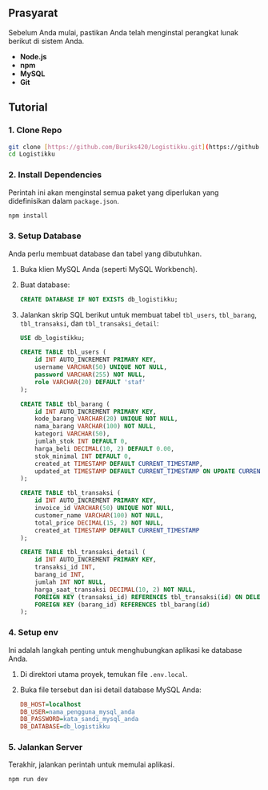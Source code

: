 ## Prasyarat

Sebelum Anda mulai, pastikan Anda telah menginstal perangkat lunak berikut di sistem Anda.

* **Node.js**
* **npm**
* **MySQL**
* **Git**

## Tutorial


### 1. Clone Repo

```bash
git clone [https://github.com/Buriks420/Logistikku.git](https://github.com/Buriks420/Logistikku.git)
cd Logistikku
```

### 2. Install Dependencies

Perintah ini akan menginstal semua paket yang diperlukan yang didefinisikan dalam `package.json`.

```bash
npm install
```

### 3. Setup Database

Anda perlu membuat database dan tabel yang dibutuhkan.

1.  Buka klien MySQL Anda (seperti MySQL Workbench).
2.  Buat database:

    ```sql
    CREATE DATABASE IF NOT EXISTS db_logistikku;
    ```
3.  Jalankan skrip SQL berikut untuk membuat tabel `tbl_users`, `tbl_barang`, `tbl_transaksi`, dan `tbl_transaksi_detail`:

    ```sql
    USE db_logistikku;

    CREATE TABLE tbl_users (
        id INT AUTO_INCREMENT PRIMARY KEY,
        username VARCHAR(50) UNIQUE NOT NULL,
        password VARCHAR(255) NOT NULL,
        role VARCHAR(20) DEFAULT 'staf'
    );

    CREATE TABLE tbl_barang (
        id INT AUTO_INCREMENT PRIMARY KEY,
        kode_barang VARCHAR(20) UNIQUE NOT NULL,
        nama_barang VARCHAR(100) NOT NULL,
        kategori VARCHAR(50),
        jumlah_stok INT DEFAULT 0,
        harga_beli DECIMAL(10, 2) DEFAULT 0.00,
        stok_minimal INT DEFAULT 0,
        created_at TIMESTAMP DEFAULT CURRENT_TIMESTAMP,
        updated_at TIMESTAMP DEFAULT CURRENT_TIMESTAMP ON UPDATE CURRENT_TIMESTAMP
    );

    CREATE TABLE tbl_transaksi (
        id INT AUTO_INCREMENT PRIMARY KEY,
        invoice_id VARCHAR(50) UNIQUE NOT NULL,
        customer_name VARCHAR(100) NOT NULL,
        total_price DECIMAL(15, 2) NOT NULL,
        created_at TIMESTAMP DEFAULT CURRENT_TIMESTAMP
    );

    CREATE TABLE tbl_transaksi_detail (
        id INT AUTO_INCREMENT PRIMARY KEY,
        transaksi_id INT,
        barang_id INT,
        jumlah INT NOT NULL,
        harga_saat_transaksi DECIMAL(10, 2) NOT NULL,
        FOREIGN KEY (transaksi_id) REFERENCES tbl_transaksi(id) ON DELETE CASCADE,
        FOREIGN KEY (barang_id) REFERENCES tbl_barang(id)
    );
    ```

### 4. Setup env

Ini adalah langkah penting untuk menghubungkan aplikasi ke database Anda.

1.  Di direktori utama proyek, temukan file `.env.local`.
2.  Buka file tersebut dan isi detail database MySQL Anda:

    ```ini
    DB_HOST=localhost
    DB_USER=nama_pengguna_mysql_anda
    DB_PASSWORD=kata_sandi_mysql_anda
    DB_DATABASE=db_logistikku
    ```

### 5. Jalankan Server 

Terakhir, jalankan perintah untuk memulai aplikasi.

```bash
npm run dev
```